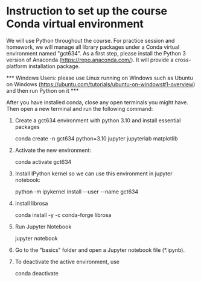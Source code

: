 # Instruction to set up the course Conda virtual environment 


We will use Python throughout the course. For practice session and homework, we will manage all library packages under a Conda virtual environment named "gct634". As a first step, please install the Python 3 version of Anaconda (https://repo.anaconda.com/). It will provide a cross-platform installation package. 

*** Windows Users: please use Linux running on Windows such as Ubuntu on Windows (https://ubuntu.com/tutorials/ubuntu-on-windows#1-overview) and then run Python on it ***

After you have installed conda, close any open terminals you might have. Then open a new terminal and run the following command:


1. Create a gct634 environment with python 3.10 and install essential packages

   conda create -n gct634 python=3.10 jupyter jupyterlab matplotlib <br>

2. Activate the new environment:

    conda activate gct634

3. Install IPython kernel so we can use this environment in jupyter notebook: 

    python -m ipykernel install --user --name gct634

4. install librosa

    conda install -y -c conda-forge librosa

5. Run Jupyter Notebook 

   jupyter notebook 	

6. Go to the "basics" folder and open a Jupyter notebook file (*.ipynb). 
 
7. To deactivate the active environment, use
    
   conda deactivate

